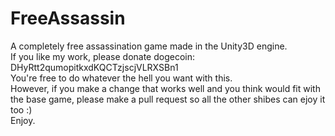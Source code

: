 FreeAssassin
============

A completely free assassination game made in the Unity3D engine.<br />
If you like my work, please donate dogecoin: DHyRtt2qumopitkxdKQCTzjscjVLRXSBn1<br />
You're free to do whatever the hell you want with this.<br />
However, if you make a change that works well and you think would fit with the base game, please make a pull request so all the other shibes can ejoy it too :)<br />
Enjoy.<br />
